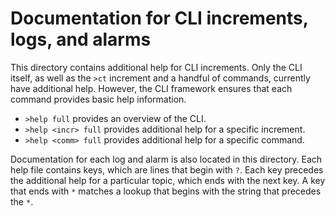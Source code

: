 # Documentation for CLI increments, logs, and alarms

This directory contains additional help for CLI increments.  Only the CLI itself,
as well as the `>ct` increment and a handful of commands, currently have additional
help.  However, the CLI framework ensures that each command provides basic help
information.

* `>help full` provides an overview of the CLI.
* `>help <incr> full` provides additional help for a specific increment.
* `>help <comm> full` provides additional help for a specific command.

Documentation for each log and alarm is also located in this directory.  Each help
file contains keys, which are lines that begin with `?`.  Each key precedes the
additional help for a particular topic, which ends with the next key.  A key that
ends with `*` matches a lookup that begins with the string that precedes the `*`.
